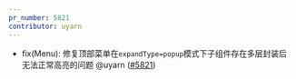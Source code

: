 ```yaml
---
pr_number: 5821
contributor: uyarn
---
```


- fix(Menu): 修复顶部菜单在`expandType=popup`模式下子组件存在多层封装后无法正常高亮的问题 @uyarn ([#5821](https://github.com/Tencent/tdesign-vue-next/pull/5821))
